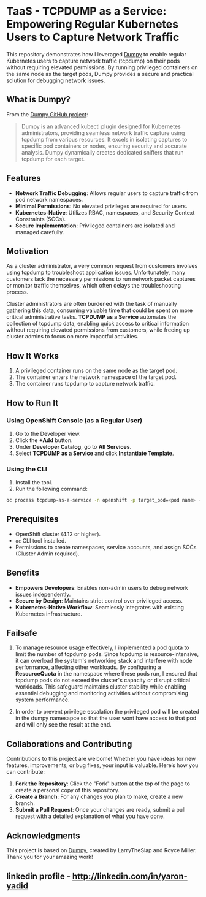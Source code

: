 
# TaaS - TCPDUMP as a Service: Empowering Regular Kubernetes Users to Capture Network Traffic

This repository demonstrates how I leveraged [Dumpy](https://github.com/larryTheSlap/dumpy) to enable regular Kubernetes users to capture network traffic (tcpdump) on their pods without requiring elevated permissions. By running privileged containers on the same node as the target pods, Dumpy provides a secure and practical solution for debugging network issues.

## What is Dumpy?

From the [Dumpy GitHub project](https://github.com/larryTheSlap/dumpy):

> Dumpy is an advanced kubectl plugin designed for Kubernetes administrators, providing seamless network traffic capture using tcpdump from various resources. It excels in isolating captures to specific pod containers or nodes, ensuring security and accurate analysis. Dumpy dynamically creates dedicated sniffers that run tcpdump for each target.

## Features

- **Network Traffic Debugging**: Allows regular users to capture traffic from pod network namespaces.
- **Minimal Permissions**: No elevated privileges are required for users.
- **Kubernetes-Native**: Utilizes RBAC, namespaces, and Security Context Constraints (SCCs).
- **Secure Implementation**: Privileged containers are isolated and managed carefully.

## Motivation

As a cluster administrator, a very common request from customers involves using tcpdump to troubleshoot application issues. Unfortunately, many customers lack the necessary permissions to run network packet captures or monitor traffic themselves, which often delays the troubleshooting process. 

Cluster administrators are often burdened with the task of manually gathering this data, consuming valuable time that could be spent on more critical administrative tasks. **TCPDUMP as a Service** automates the collection of tcpdump data, enabling quick access to critical information without requiring elevated permissions from customers, while freeing up cluster admins to focus on more impactful activities.

## How It Works

1. A privileged container runs on the same node as the target pod.
2. The container enters the network namespace of the target pod.
3. The container runs tcpdump to capture network traffic.

## How to Run It

### Using OpenShift Console (as a Regular User)

1. Go to the Developer view.
2. Click the **+Add** button.
3. Under **Developer Catalog**, go to **All Services**.
4. Select **TCPDUMP as a Service** and click **Instantiate Template**.

### Using the CLI

1. Install the tool.
2. Run the following command:

```bash
oc process tcpdump-as-a-service -n openshift -p target_pod=<pod name> -p node_name=<node name> -p params="tcpdump parameters (default: -i any)" | oc apply -f -
```

## Prerequisites

- OpenShift cluster (4.12 or higher).
- `oc` CLI tool installed.
- Permissions to create namespaces, service accounts, and assign SCCs (Cluster Admin required).

## Benefits

- **Empowers Developers**: Enables non-admin users to debug network issues independently.
- **Secure by Design**: Maintains strict control over privileged access.
- **Kubernetes-Native Workflow**: Seamlessly integrates with existing Kubernetes infrastructure.

## Failsafe

1.  To manage resource usage effectively, I implemented a pod quota to limit the number of tcpdump pods. Since tcpdump is resource-intensive, it can overload the system's networking stack and interfere with node performance, affecting other workloads. By configuring a **ResourceQuota** in the namespace where these pods run, I ensured that tcpdump pods do not exceed the cluster's capacity or disrupt critical workloads. This safeguard maintains cluster stability while enabling essential debugging and monitoring activities without compromising system performance.

2.  In order to prevent privilege escalation the privileged pod will be created in the dumpy namesapce so that the user wont have access to that pod and will only see the result at the end.

## Collaborations and Contributing

Contributions to this project are welcome! Whether you have ideas for new features, improvements, or bug fixes, your input is valuable. Here’s how you can contribute:

1. **Fork the Repository**: Click the "Fork" button at the top of the page to create a personal copy of this repository.
2. **Create a Branch**: For any changes you plan to make, create a new branch.
3. **Submit a Pull Request**: Once your changes are ready, submit a pull request with a detailed explanation of what you have done.



## Acknowledgments

This project is based on [Dumpy](https://github.com/larryTheSlap/dumpy), created by LarryTheSlap and Royce Miller. Thank you for your amazing work!


## linkedin profile - http://linkedin.com/in/yaron-yadid